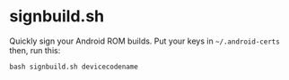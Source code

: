 # signbuild.sh

Quickly sign your Android ROM builds. Put your keys in `~/.android-certs` then, run this:

`bash signbuild.sh devicecodename`
